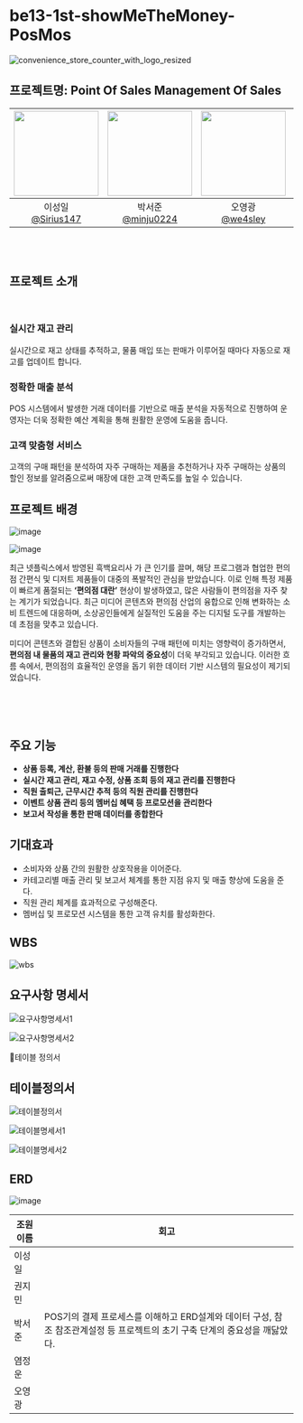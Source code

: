# be13-1st-showMeTheMoney-PosMos

![convenience_store_counter_with_logo_resized](https://github.com/user-attachments/assets/4703952c-99cd-4c29-895a-b05933e31a4d)

## 프로젝트명: Point Of Sales Management Of Sales

|<img src="https://avatars.githubusercontent.com/Sirius147" width="150" height="150"/>|<img src="https://avatars.githubusercontent.com/u/128581270?v=4" width="150" height="150"/>|<img src="https://avatars.githubusercontent.com/u/77000498?v=4" width="150" height="150"/>|<img src="https://avatars.githubusercontent.com/u/74580387?v=4" width="150" height="150"/>|<img src="https://avatars.githubusercontent.com/u/174398545?v=4" width="150" height="150"/>|
|:-:|:-:|:-:|:-:|:-:|
|이성일<br/>[@Sirius147](https://github.com/Sirius147)|박서준<br/>[@minju0224](https://github.com/minju0224)|오영광<br/>[@we4sley](https://github.com/we4sley)|염정운<br/>[@WhooGeek](https://github.com/WhooGeek)|권지민<br/>[@KimJaehoon64](https://github.com/김재훈)|

<br/> <br/>

## 프로젝트 소개

<br/>

### 실시간 재고 관리

실시간으로 재고 상태를 추적하고, 물품 매입 또는 판매가 이루어질 때마다 자동으로 재고를 업데이트 합니다.

### 정확한 매출 분석

POS 시스템에서 발생한 거래 데이터를 기반으로 매출 분석을 자동적으로 진행하여 운영자는  더욱 정확한 예산 계획을 통해 원활한 운영에 도움을 줍니다.

### 고객 맞춤형 서비스

고객의 구매 패턴을 분석하여 자주 구매하는 제품을 추천하거나 자주 구매하는 상품의  할인 정보를 알려줌으로써 매장에 대한 고객 만족도를 높일 수 있습니다.

## 프로젝트 배경

![image](https://github.com/user-attachments/assets/886f3649-ef2b-4e1b-9c73-126eed05d60a)

![image](https://github.com/user-attachments/assets/fd2c993d-53ba-4d67-a253-ff97d1714157)


최근 넷플릭스에서 방영된 흑백요리사 가 큰 인기를 끌며, 해당 프로그램과 협업한 편의점 간편식 및 디저트 제품들이 대중의 폭발적인 관심을 받았습니다. 이로 인해 특정 제품이 빠르게 품절되는 **‘편의점 대란’** 현상이 발생하였고, 많은 사람들이 편의점을 자주 찾는 계기가 되었습니다.
최근 미디어 콘텐츠와 편의점 산업의 융합으로 인해 변화하는 소비 트렌드에 대응하며, 소상공인들에게 실질적인 도움을 주는 디지털 도구를 개발하는 데 초점을 맞추고 있습니다.

미디어 콘텐츠와 결합된 상품이 소비자들의 구매 패턴에 미치는 영향력이 증가하면서, **편의점 내 물품의 재고 관리와 현황 파악의 중요성**이 더욱 부각되고 있습니다. 이러한 흐름 속에서, 편의점의 효율적인 운영을 돕기 위한 데이터 기반 시스템의 필요성이 제기되었습니다.



<br/> <br/> <br/> 


## 주요 기능

* **상품 등록, 계산, 환불 등의 판매 거래를 진행한다**
* **실시간 재고 관리, 재고 수정, 상품 조회 등의 재고 관리를 진행한다**
* **직원 출퇴근, 근무시간 추적 등의 직원 관리를 진행한다**
* **이벤트 상품 관리 등의 멤버십 혜택 등 프로모션을 관리한다**
* **보고서 작성을 통한 판매 데이터를 종합한다**


## 기대효과

* 소비자와 상품 간의 원활한 상호작용을 이어준다.
* 카테고리별 매출 관리 및 보고서 체계를 통한 지점 유지 및 매출 향상에 도움을 준다.
* 직원 관리 체계를 효과적으로 구성해준다.
* 멤버십 및 프로모션 시스템을 통한 고객 유치를 활성화한다.

## WBS

![wbs](https://github.com/user-attachments/assets/f0d960b6-4a88-4e62-95c5-a15743dca168)

## 요구사항 명세서

![요구사항명세서1](https://github.com/user-attachments/assets/ddcd808a-ce6b-4902-8b59-6590c1be7c29)

![요구사항명세서2](https://github.com/user-attachments/assets/b9ea4f93-a062-42cc-aac3-4b3d9b359bc6)

📑테이블 정의서
## 테이블정의서

![테이블정의서](https://docs.google.com/spreadsheets/d/1Qbms6sxZx3EFGe-pK14aio6_7FWvGO805NjnDVXdgvA/edit?gid=1177483829#gid=1177483829)

![테이블명세서1](https://github.com/user-attachments/assets/b36ea4b8-c317-44a5-947c-a8ffde595ca7)

![테이블명세서2](https://github.com/user-attachments/assets/635e7567-e911-4a54-8d46-15b9f0abbeb0)

## ERD

![image](https://github.com/user-attachments/assets/c45eab16-40b9-4ad5-8c80-09d205a13b52)


| 조원 이름 | 회고 |
| --- | --- |
| 이성일 |  |
| 권지민 |  |
| 박서준 | POS기의 결제 프로세스를 이해하고 ERD설계와 데이터 구성, 참조 참조관계설정 등 프로젝트의 초기 구축 단계의 중요성을 깨닳았다. |
| 염정운 |  |
| 오영광 |  |
